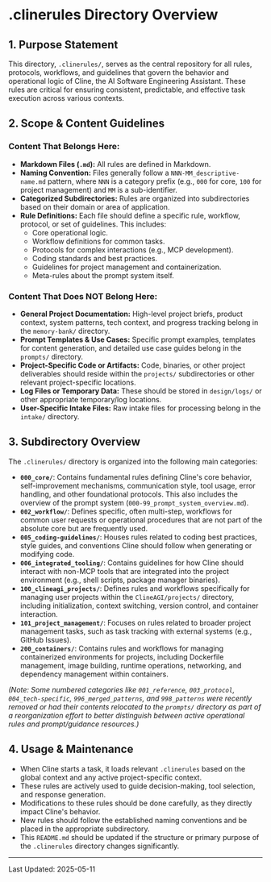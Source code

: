# .clinerules Directory Overview

## 1. Purpose Statement

This directory, `.clinerules/`, serves as the central repository for all rules, protocols, workflows, and guidelines that govern the behavior and operational logic of Cline, the AI Software Engineering Assistant. These rules are critical for ensuring consistent, predictable, and effective task execution across various contexts.

## 2. Scope & Content Guidelines

### Content That Belongs Here:
*   **Markdown Files (`.md`):** All rules are defined in Markdown.
*   **Naming Convention:** Files generally follow a `NNN-MM_descriptive-name.md` pattern, where `NNN` is a category prefix (e.g., `000` for core, `100` for project management) and `MM` is a sub-identifier.
*   **Categorized Subdirectories:** Rules are organized into subdirectories based on their domain or area of application.
*   **Rule Definitions:** Each file should define a specific rule, workflow, protocol, or set of guidelines. This includes:
    *   Core operational logic.
    *   Workflow definitions for common tasks.
    *   Protocols for complex interactions (e.g., MCP development).
    *   Coding standards and best practices.
    *   Guidelines for project management and containerization.
    *   Meta-rules about the prompt system itself.

### Content That Does NOT Belong Here:
*   **General Project Documentation:** High-level project briefs, product context, system patterns, tech context, and progress tracking belong in the `memory-bank/` directory.
*   **Prompt Templates & Use Cases:** Specific prompt examples, templates for content generation, and detailed use case guides belong in the `prompts/` directory.
*   **Project-Specific Code or Artifacts:** Code, binaries, or other project deliverables should reside within the `projects/` subdirectories or other relevant project-specific locations.
*   **Log Files or Temporary Data:** These should be stored in `design/logs/` or other appropriate temporary/log locations.
*   **User-Specific Intake Files:** Raw intake files for processing belong in the `intake/` directory.

## 3. Subdirectory Overview

The `.clinerules/` directory is organized into the following main categories:

*   **`000_core/`**: Contains fundamental rules defining Cline's core behavior, self-improvement mechanisms, communication style, tool usage, error handling, and other foundational protocols. This also includes the overview of the prompt system (`000-99_prompt_system_overview.md`).
*   **`002_workflow/`**: Defines specific, often multi-step, workflows for common user requests or operational procedures that are not part of the absolute core but are frequently used.
*   **`005_coding-guidelines/`**: Houses rules related to coding best practices, style guides, and conventions Cline should follow when generating or modifying code.
*   **`006_integrated_tooling/`**: Contains guidelines for how Cline should interact with non-MCP tools that are integrated into the project environment (e.g., shell scripts, package manager binaries).
*   **`100_clineagi_projects/`**: Defines rules and workflows specifically for managing user projects within the `ClineAGI/projects/` directory, including initialization, context switching, version control, and container interaction.
*   **`101_project_management/`**: Focuses on rules related to broader project management tasks, such as task tracking with external systems (e.g., GitHub Issues).
*   **`200_containers/`**: Contains rules and workflows for managing containerized environments for projects, including Dockerfile management, image building, runtime operations, networking, and dependency management within containers.

*(Note: Some numbered categories like `001_reference`, `003_protocol`, `004_tech-specific`, `996_merged_patterns`, and `998_patterns` were recently removed or had their contents relocated to the `prompts/` directory as part of a reorganization effort to better distinguish between active operational rules and prompt/guidance resources.)*

## 4. Usage & Maintenance

*   When Cline starts a task, it loads relevant `.clinerules` based on the global context and any active project-specific context.
*   These rules are actively used to guide decision-making, tool selection, and response generation.
*   Modifications to these rules should be done carefully, as they directly impact Cline's behavior.
*   New rules should follow the established naming conventions and be placed in the appropriate subdirectory.
*   This `README.md` should be updated if the structure or primary purpose of the `.clinerules` directory changes significantly.

---
Last Updated: 2025-05-11
